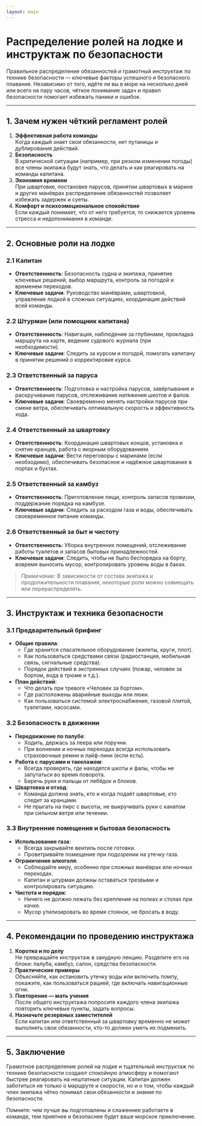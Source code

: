```yaml
---
layout: main
---
```


# Распределение ролей на лодке и инструктаж по безопасности

Правильное распределение обязанностей и грамотный инструктаж по технике безопасности — ключевые факторы успешного и безопасного плавания. Независимо от того, идёте ли вы в море на несколько дней или всего на пару часов, чёткое понимание задач и правил безопасности помогает избежать паники и ошибок.

---

## 1. Зачем нужен чёткий регламент ролей

1. **Эффективная работа команды**  
   Когда каждый знает свои обязанности, нет путаницы и дублирования действий.  
2. **Безопасность**  
   В критической ситуации (например, при резком изменении погоды) все члены экипажа будут знать, что делать и как реагировать на команды капитана.  
3. **Экономия времени**  
   При швартовке, постановке парусов, принятии швартовых в марине и других манёврах распределение обязанностей позволяет избежать задержек и суеты.  
4. **Комфорт и психоэмоциональное спокойствие**  
   Если каждый понимает, что от него требуется, то снижается уровень стресса и недопонимания в команде.

---

## 2. Основные роли на лодке

### 2.1 Капитан
- **Ответственность**: Безопасность судна и экипажа, принятие ключевых решений, выбор маршрута, контроль за погодой и временем переходов.  
- **Ключевые задачи**: Руководство манёврами, швартовкой, управление лодкой в сложных ситуациях, координация действий всей команды.

### 2.2 Штурман (или помощник капитана)
- **Ответственность**: Навигация, наблюдение за глубинами, прокладка маршрута на карте, ведение судового журнала (при необходимости).  
- **Ключевые задачи**: Следить за курсом и погодой, помогать капитану в принятии решений о корректировке курса.

### 2.3 Ответственный за паруса
- **Ответственность**: Подготовка и настройка парусов, завёртывание и раскручивание парусов, отслеживание натяжения шкотов и фалов.  
- **Ключевые задачи**: Своевременно менять настройки парусов при смене ветра, обеспечивать оптимальную скорость и эффективность хода.

### 2.4 Ответственный за швартовку
- **Ответственность**: Координация швартовых концов, установка и снятие кранцев, работа с якорным оборудованием.  
- **Ключевые задачи**: Вести переговоры с маринами (если необходимо), обеспечивать безопасное и надёжное швартование в портах и бухтах.

### 2.5 Ответственный за камбуз
- **Ответственность**: Приготовление пищи, контроль запасов провизии, поддержание порядка на камбузе.  
- **Ключевые задачи**: Следить за расходом газа и воды, обеспечивать своевременное питание команды.

### 2.6 Ответственный за быт и чистоту
- **Ответственность**: Уборка внутренних помещений, отслеживание работы туалетов и запасов бытовых принадлежностей.  
- **Ключевые задачи**: Следить, чтобы не было беспорядка на борту, вовремя выносить мусор, контролировать уровень воды в баках.

> *Примечание:* В зависимости от состава экипажа и продолжительности плавания, некоторые роли можно совмещать или перераспределять.

---

## 3. Инструктаж и техника безопасности

### 3.1 Предварительный брифинг
- **Общие правила**:  
  - Где хранится спасательное оборудование (жилеты, круги, плот).  
  - Как пользоваться средствами связи (радиостанция, мобильная связь, сигнальные средства).  
  - Порядок действий в экстренных случаях (пожар, человек за бортом, вода в трюме и т.д.).
- **План действий**:  
  - Что делать при тревоге «Человек за бортом».  
  - Где расположены аварийные выходы или люки.  
  - Как пользоваться системой электроснабжения, газовой плитой, туалетами, насосами.

### 3.2 Безопасность в движении
- **Передвижение по палубе**:  
  - Ходить, держась за леера или поручни.  
  - При волнении и ночных переходах всегда использовать страховочные ремни и лайф-лини (если есть).  
- **Работа с парусами и такелажем**:  
  - Всегда проверять, где находятся шкоты и фалы, чтобы не запутаться во время поворота.  
  - Беречь руки и пальцы от лебёдок и блоков.  
- **Швартовка и отход**:  
  - Команда должна знать, кто и когда подаёт швартовые, кто следит за кранцами.  
  - Не прыгать на пирс с высоты, не выкручивать руки с канатом при сильном ветре или течении.

### 3.3 Внутренние помещения и бытовая безопасность
- **Использование газа**:  
  - Всегда закрывайте вентиль после готовки.  
  - Проветривайте помещение при подозрении на утечку газа.  
- **Ограничение алкоголя**:  
  - Соблюдайте меру, особенно при сложных манёврах или ночных переходах.  
  - Капитан и штурман должны оставаться трезвыми и контролировать ситуацию.  
- **Чистота и порядок**:  
  - Ничего не должно лежать без крепления на полках и столах при качке.  
  - Мусор утилизировать во время стоянок, не бросать в воду.

---

## 4. Рекомендации по проведению инструктажа

1. **Коротко и по делу**  
   Не превращайте инструктаж в занудную лекцию. Разделите его на блоки: палуба, камбуз, салон, средства безопасности.  
2. **Практические примеры**  
   Объясняйте, как остановить утечку воды или включить помпу, покажите, как пользоваться рацией, где включать навигационные огни.  
3. **Повторение — мать учения**  
   После общего инструктажа попросите каждого члена экипажа повторить ключевые пункты, задать вопросы.  
4. **Назначьте резервных заместителей**  
   Если капитан или ответственный за швартовку временно не может выполнять свои обязанности, кто-то должен уметь их подменить.

---

## 5. Заключение

Грамотное распределение ролей на лодке и тщательный инструктаж по технике безопасности создают спокойную атмосферу и помогают быстрее реагировать на нештатные ситуации. Капитан должен заботиться не только о маршруте и скорости, но и о том, чтобы каждый член экипажа чётко понимал свои обязанности и знания по безопасности. 

Помните: чем лучше вы подготовлены и слаженнее работаете в команде, тем приятнее и безопаснее будет ваше морское приключение.  
